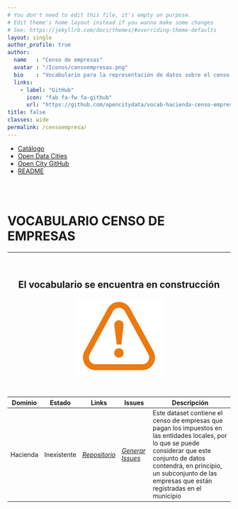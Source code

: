 ```yaml
---
# You don't need to edit this file, it's empty on purpose.
# Edit theme's home layout instead if you wanna make some changes
# See: https://jekyllrb.com/docs/themes/#overriding-theme-defaults
layout: single
author_profile: true 
author:
  name   : "Censo de empresas"
  avatar : "/Iconos/censoempresas.png"
  bio    : "Vocabulario para la representación de datos sobre el censo de empresas que pagan impuestos o están obligadas en Entidades Locales."
  links:
    - label: "GitHub"
      icon: "fab fa-fw fa-github"
      url: "https://github.com/opencitydata/vocab-hacienda-censo-empresas"
title: false
classes: wide
permalink: /censoempresa/
---
```


<head>
<link href="/FEMPTFG/stylesheet.css" rel="stylesheet"/>
  
  <nav class="style-4">
<ul class="menu-4">
	<li class="current"><a href="https://fempcatalogo.github.io/FEMPTFG/" data-hover="Catálogo">Catálogo</a></li>
	<li class="left"><a href="http://vocab.linkeddata.es/datosabiertos/" data-hover="Open Data Cities">Open Data Cities</a></li>
	<li class="left"><a href="https://github.com/opencitydata/" data-hover="Open City GitHub">Open City GitHub</a></li>
	<li class="left"><a href="https://github.com/opencitydata/vocab-hacienda-censo-empresas/blob/main/README.md" data-hover="README">README</a></li>
</ul>
	</nav>
	<br><br>
  
</head>

<div id="bodyid">
<link href="/FEMPTFG/stylesheet.css" rel="stylesheet"/>

<h1> VOCABULARIO CENSO DE EMPRESAS </h1>
</div>
  
---

&nbsp;
 
<h2 float="right" align="center"> El vocabulario se encuentra en construcción </h2>

<p float="right" align="center">   
<img src="img/constrA.png" alt="Construction" width="200"/>
</p>

&nbsp; &nbsp;
  
  
|Dominio |  Estado  |   Links   |   Issues   |   Descripción   | 
| -------- | -------- | --------- | ---------- | --------------- | 
|  Hacienda  |  Inexistente |  *[Repositorio](https://github.com/opencitydata/vocab-hacienda-censo-empresas)*  |  *[Generar Issues](https://github.com/opencitydata/vocab-hacienda-censo-empresas/issues)* |  Este dataset contiene el censo de empresas que pagan los impuestos en las entidades locales, por lo que se puede considerar que este conjunto de datos contendrá, en principio, un subconjunto de las empresas que están registradas en el municipio  |   
 
  

 
&nbsp;

